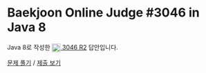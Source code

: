 # Baekjoon Online Judge #3046 in Java 8
Java 8로 작성한 [<img src="https://static.solved.ac/tier_small/2.svg" height="20" align="center">
3046 R2](https://www.acmicpc.net/problem/3046) 답안입니다.

[문제 풀기](https://www.acmicpc.net/problem/3046) /
[제출 보기](https://www.acmicpc.net/source/87244186)
